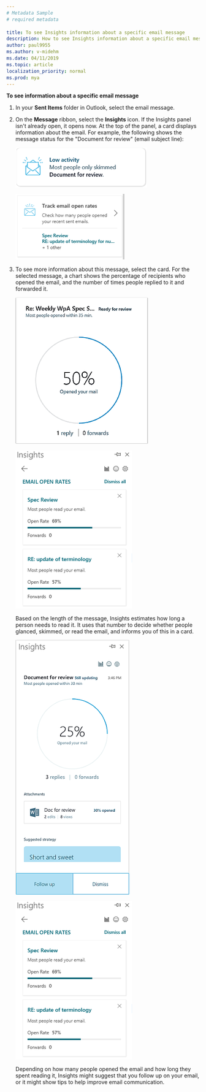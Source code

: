 ```yaml
---
# Metadata Sample
# required metadata

title: To see Insights information about a specific email message
description: How to see Insights information about a specific email message 
author: paul9955
ms.author: v-midehm
ms.date: 04/11/2019
ms.topic: article
localization_priority: normal 
ms.prod: mya
---
```


**To see information about a specific email message**

1. In your **Sent Items** folder in Outlook, select the email message.  
2. On the **Message** ribbon, select the **Insights** icon. If the Insights panel isn't already open, it opens now. At the top of the panel, a card displays information about the email. For example, the following shows the message status for the "Document for review" (email subject line):
  
    ![Low activity](../../Images/mya/use/low-activity.png)

    ![Track email open rates](../../Images/mya/use/track-email-open-rates.png)

3. To see more information about this message, select the card. For the selected message, a chart shows the percentage of recipients who opened the email, and the number of times people replied to it and forwarded it.

    ![Proportion of recipients who opened your email](../../Images/mya/use/50-percent-opened-ed.png)

    ![Email open rates](../../Images/mya/use/email-open-rates-2.png)

    Based on the length of the message, Insights estimates how long a person needs to read it. It uses that number to decide whether people glanced, skimmed, or read the email, and informs you of this in a card.

    ![Details about email message](../../Images/mya/use/25-percent-opened.png)

    ![Email open rates](../../Images/mya/use/email-open-rates-2.png)

    Depending on how many people opened the email and how long they spent reading it, Insights might suggest that you follow up on your email, or it might show tips to help improve email communication.